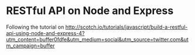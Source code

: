 # RESTful API on Node and Express
Following the tutorial on http://scotch.io/tutorials/javascript/build-a-restful-api-using-node-and-express-4?utm_content=buffer0fdfe&utm_medium=social&utm_source=twitter.com&utm_campaign=buffer
